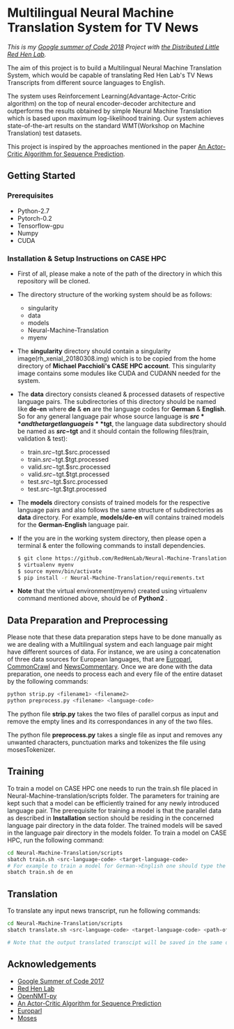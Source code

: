 # Multilingual Neural Machine Translation System for TV News

_This is my [Google summer of Code 2018](https://summerofcode.withgoogle.com/projects/#6685973346254848) Project with [the Distributed Little Red Hen Lab](http://www.redhenlab.org/)._

The aim of this project is to build a Multilingual Neural Machine Translation System, which would be capable of translating Red Hen Lab's TV News Transcripts from different source languages to English. 

The system uses Reinforcement Learning(Advantage-Actor-Critic algorithm) on the top of neural encoder-decoder architecture and outperforms the results obtained by simple Neural Machine Translation which is based upon maximum log-likelihood training. Our system achieves state-of-the-art results on the standard WMT(Workshop on Machine Translation) test datasets. 

This project is inspired by the approaches mentioned in the paper [An Actor-Critic Algorithm for Sequence Prediction](https://arxiv.org/pdf/1607.07086).

## Getting Started

### Prerequisites

* Python-2.7
* Pytorch-0.2
* Tensorflow-gpu
* Numpy
* CUDA

### Installation & Setup Instructions on CASE HPC

* First of all, please make a note of the path of the directory in which this repository will be cloned.

* The directory structure of the working system should be as follows:
  * singularity
  * data
  * models
  * Neural-Machine-Translation
  * myenv

* The **singularity** directory should contain a singularity image(rh_xenial_20180308.img) which is to be copied from the home directory of **Michael Pacchioli's CASE HPC account**. This singularity image contains some modules like CUDA and CUDANN needed for the system. 

* The **data** directory consists cleaned & processed datasets of respective language pairs. The subdirectories of this directory should be named like **de-en** where **de** & **en** are the language codes for **German** & **English**. So for any general language pair whose source language is **$src** and the target language is **$tgt**, the language data subdirectory should be named as **$src-$tgt** and it should contain the following files(train, validation & test):
  * train.$src-$tgt.$src.processed
  * train.$src-$tgt.$tgt.processed
  * valid.$src-$tgt.$src.processed
  * valid.$src-$tgt.$tgt.processed
  * test.$src-$tgt.$src.processed
  * test.$src-$tgt.$tgt.processed

* The **models** directory consists of trained models for the respective language pairs and also follows the same structure of subdirectories as **data** directory. For example, **models/de-en** will contains trained models for the **German-English** language pair.

* If the you are in the working system directory, then please open a terminal & enter the following commands to install dependencies.
  ```bash
  $ git clone https://github.com/RedHenLab/Neural-Machine-Translation.git
  $ virtualenv myenv
  $ source myenv/bin/activate
  $ pip install -r Neural-Machine-Translation/requirements.txt
  ```
* **Note** that the virtual environment(myenv) created using virtualenv command mentioned above, should be of **Python2** .

## Data Preparation and Preprocessing

Please note that these data preparation steps have to be done manually as we are dealing with a Multilingual system and each language pair might have different sources of data. For instance, we are using a concatenation of three data sources for European languages, that are [Europarl](http://www.statmt.org/europarl/), [CommonCrawl](  http://www.statmt.org/wmt13/training-parallel-commoncrawl.tgz
) and [NewsCommentary](  http://data.statmt.org/wmt16/translation-task/training-parallel-nc-v11.tgz
). Once we are done with the data preparation, one needs to process each and every file of the entire dataset by the following commands:
 ```bash
 python strip.py <filename1> <filename2>
 python preprocess.py <filename> <language-code>
 ```
The python file **strip.py** takes the two files of parallel corpus as input and remove the empty lines and its correspondances in any of the two files.

The python file **preprocess.py** takes a single file as input and removes any unwanted characters, punctuation marks and tokenizes the file using mosesTokenizer.

## Training

To train a model on CASE HPC one needs to run the train.sh file placed in Neural-Machine-translation/scripts folder. The parameters for training are kept such that a model can be efficiently trained for any newly introduced language pair. The prerequisite for training a model is that the parallel data as described in **Installation** section should be residing in the concerned language pair directory in the data folder. The trained models will be saved in the language pair directory in the models folder. To train a model on CASE HPC, run the following command:
 
 ```bash
 cd Neural-Machine-Translation/scripts
 sbatch train.sh <src-language-code> <target-language-code>
 # For example to train a model for German->English one should type the following command
 sbatch train.sh de en
 ```
 
## Translation

To translate any input news transcript, run he following commands:
 ```bash
 cd Neural-Machine-Translation/scripts
 sbatch translate.sh <src-language-code> <target-language-code> <path-of-news-transcript>
 
 # Note that the output translated transcipt will be saved in the same directory containing the input news transcript and with a ".pred" string appended to the name of the input news transcript.
 ```

## Acknowledgements

* [Google Summer of Code 2017](https://summerofcode.withgoogle.com/)
* [Red Hen Lab](http://www.redhenlab.org/)
* [OpenNMT-py](https://github.com/OpenNMT/OpenNMT-py)
* [An Actor-Critic Algorithm for Sequence Prediction](https://arxiv.org/pdf/1607.07086)
* [Europarl](http://www.statmt.org/europarl/)
* [Moses](https://github.com/moses-smt/mosesdecoder)
